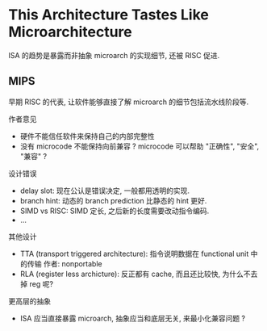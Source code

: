 # This Architecture Tastes Like Microarchitecture
ISA 的趋势是暴露而非抽象 microarch 的实现细节, 还被 RISC 促进.

## MIPS
早期 RISC 的代表, 让软件能够直接了解 microarch 的细节包括流水线阶段等.

作者意见
* 硬件不能信任软件来保持自己的内部完整性
* 没有 microcode 不能保持向前兼容 ? microcode 可以帮助 "正确性", "安全", "兼容" ?

设计错误
* delay slot: 现在公认是错误决定, 一般都用透明的实现.
* branch hint: 动态的 branch prediction 比静态的 hint 更好.
* SIMD vs RISC: SIMD 定长, 之后新的长度需要改动指令编码.
* ...

其他设计
* TTA (transport triggered architecture): 指令说明数据在 functional unit 中的传输
  作者: nonportable
* RLA (register less archicture): 反正都有 cache, 而且还比较快,
  为什么不去掉 reg 呢?

更高层的抽象
* ISA 应当直接暴露 microarch, 抽象应当和底层无关, 来最小化兼容问题 ?
